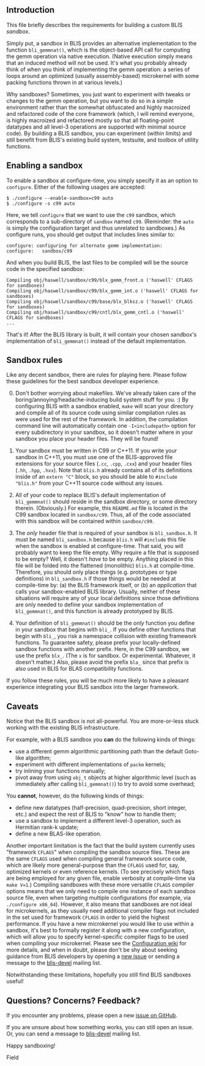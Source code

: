 
## Introduction

This file briefly describes the requirements for building a custom BLIS
*sandbox*.

Simply put, a sandbox in BLIS provides an alternative implementation to the
function `bli_gemmnat()`, which is the object-based API call for computing
the gemm operation via native execution. (Native execution simply means that
an induced method will not be used. It's what you probably already think of
when you think of implementing the gemm operation: a series of loops around
an optimized (usually assembly-based) microkernel with some packing functions
thrown in at various levels.)

Why sandboxes? Sometimes, you just want to experiment with tweaks or changes
to the gemm operation, but you want to do so in a simple environment rather
than the somewhat obfuscated and highly macroized and refactored code of the
core framework (which, I will remind everyone, is highly macroized and
refactored mostly so that all floating-point datatypes and all level-3
operations are supported with minimal source code). By building a BLIS sandbox,
you can experiment (within limits) and still benefit from BLIS's existing
build system, testsuite, and toolbox of utility functions.

## Enabling a sandbox

To enable a sandbox at configure-time, you simply specify it as an option to
`configure`. Either of the following usages are accepted:
```
$ ./configure --enable-sandbox=c99 auto
$ ./configure -s c99 auto
```
Here, we tell `configure` that we want to use the `c99` sandbox, which
corresponds to a sub-directory of `sandbox` named `c99`. (Reminder: the `auto`
is simply the configuration target and thus unrelated to sandboxes.) As
configure runs, you should get output that includes lines similar to:
```
configure: configuring for alternate gemm implementation:
configure:   sandbox/c99
```
And when you build BLIS, the last files to be compiled will be the source
code in the specified sandbox:
```
Compiling obj/haswell/sandbox/c99/blx_gemm_front.o ('haswell' CFLAGS for sandboxes)
Compiling obj/haswell/sandbox/c99/blx_gemm_int.o ('haswell' CFLAGS for sandboxes)
Compiling obj/haswell/sandbox/c99/base/blx_blksz.o ('haswell' CFLAGS for sandboxes)
Compiling obj/haswell/sandbox/c99/cntl/blx_gemm_cntl.o ('haswell' CFLAGS for sandboxes)
...
```
That's it! After the BLIS library is built, it will contain your chosen
sandbox's implementation of `bli_gemmnat()` instead of the default
implementation.

## Sandbox rules

Like any decent sandbox, there are rules for playing here. Please follow these
guidelines for the best sandbox developer experience.

0. Don't bother worrying about makefiles. We've already taken care of the
boring/annoying/headache-inducing build system stuff for you. :) By configuring
BLIS with a sandbox enabled, `make` will scan your directory and compile all
of its source code using similar compilation rules as were used for the rest
of the framework. In addition, the compilation command line will automatically
contain one `-I<includepath>` option for every subdirectory in your sandbox,
so it doesn't matter where in your sandbox you place your header files. They
will be found!

1. Your sandbox must be written in C99 or C++11. If you write your sandbox in
C++11, you must use one of the BLIS-approved file extensions for your source
files (`.cc`, `.cpp`, `.cxx`) and your header files (`.hh`, `.hpp`, `.hxx`).
Note that `blis.h`
already contains all of its definitions inside of an `extern "C"` block, so
you should be able to `#include "blis.h"` from your C++11 source code without
any issues.

2. All of your code to replace BLIS's default implementation of `bli_gemmnat()`
should reside in the sandbox directory, or some directory therein. (Obviously.)
For example, this `README.md` file is located in the C99 sandbox located in
`sandbox/c99`. Thus, all of the code associated with this sandbox will be
contained within `sandbox/c99`.

3. The *only* header file that is required of your sandbox is `bli_sandbox.h`.
It must be named `bli_sandbox.h` because `blis.h` will `#include` this file
when the sandbox is enabled at configure-time. That said, you will probably
want to keep the file empty. Why require a file that is supposed to be empty?
Well, it doesn't *have* to be empty. Anything placed in this file will be
folded into the flattened (monolithic) `blis.h` at compile-time. Therefore,
you should only place things (e.g. prototypes or type definitions) in
`bli_sandbox.h` if those things would be needed at compile-time by:
(a) the BLIS framework itself, or
(b) an *application* that calls your sandbox-enabled BLIS library.
Usually, neither of these situations will require any of your local definitions
since those definitions are only needed to define your sandbox implementation
of `bli_gemmnat()`, and this function is already prototyped by BLIS.

4. Your definition of `bli_gemmnat()` should be the *only* function you define
in your sandbox that begins with `bli_`. If you define other functions that
begin with `bli_`, you risk a namespace collision with existing framework
functions. To guarantee safety, please prefix your locally-defined sandbox
functions with another prefix. Here, in the C99 sandbox, we use the prefix
`blx_`. (The `x` is for sandbox. Or experimental. Whatever, it doesn't matter.)
Also, please avoid the prefix `bla_` since that prefix is also used in BLIS for
BLAS compatibility functions.

If you follow these rules, you will be much more likely to have a pleasant
experience integrating your BLIS sandbox into the larger framework.

## Caveats

Notice that the BLIS sandbox is not all-powerful. You are more-or-less stuck
working with the existing BLIS infrastructure.

For example, with a BLIS sandbox you **can** do the following kinds of things:
- use a different gemm algorithmic partitioning path than the default Goto-like
algorithm;
- experiment with different implementations of `packm` kernels;
- try inlining your functions manually;
- pivot away from using `obj_t` objects at higher algorithmic level (such as
immediately after calling `bli_gemmnat()`) to try to avoid some overhead;

You **cannot**, however, do the following kinds of things:
- define new datatypes (half-precision, quad-precision, short integer, etc.)
and expect the rest of BLIS to "know" how to handle them;
- use a sandbox to implement a different level-3 operation, such as Hermitian
rank-k update;
- define a new BLAS-like operation.

Another important limitation is the fact that the build system currently uses
"framework `CFLAGS`" when compiling the sandbox source files. These are the same
`CFLAGS` used when compiling general framework source code, which are likely
more general-purpose than the `CFLAGS` used for, say, optimized kernels or even
reference kernels. (To see precisely which flags are being employed for any
given file, enable verbosity at compile-time via `make V=1`.) Compiling
sandboxes with these more versatile `CFLAGS` compiler options means that we
only need to compile one instance of each sandbox source file, even when
targeting multiple configurations (for example, via `./configure x86_64`).
However, it also means that sandboxes are not ideal for microkernels, as they
usually need additional compiler flags not included in the set used for
framework `CFLAGS` in order to yield the highest performance. If you have a
new microkernel you would like to use within a sandbox, it's best to formally
register it along with a new configuration, which will allow you to specify
kernel-specific compiler flags to be used when compiling your microkernel.
Please see the
[Configuration wiki](https://github.com/flame/blis/wiki/ConfigurationHowTo)
for more details, and when in doubt, please don't be shy about seeking
guidance from BLIS developers by opening a
[new issue](https://github.com/flame/blis/issues) or sending a message to the
[blis-devel](http://groups.google.com/d/forum/blis-devel) mailing list.

Notwithstanding these limitations, hopefully you still find BLIS sandboxes
useful!

## Questions? Concerns? Feedback?

If you encounter any problems, please open a new
[issue on GitHub](https://github.com/flame/blis/issues).

If you are unsure about how something works, you can still open an issue. Or, you
can send a message to
[blis-devel](https://groups.google.com/d/forum/blis-devel) mailing list.

Happy sandboxing!

Field
